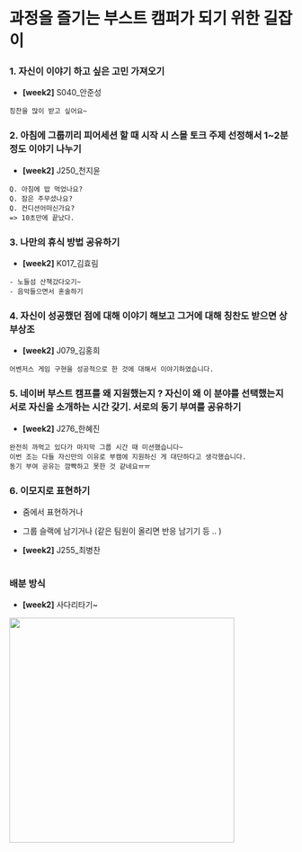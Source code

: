 # 과정을 즐기는 부스트 캠퍼가 되기 위한 길잡이



### 1. 자신이 이야기 하고 싶은 고민 가져오기

- **[week2]** S040_안준성

```
칭찬을 많이 받고 싶어요~
```



### 2. 아침에 그룹끼리 피어세션 할 때 시작 시 스몰 토크 주제 선정해서 1~2분 정도 이야기 나누기

- **[week2]** J250_천지윤

```
Q. 아침에 밥 먹었나요?
Q. 잠은 주무셨나요?
Q. 컨디션어떠신가요?
=> 10초만에 끝났다.
```



### 3. 나만의 휴식 방법 공유하기

- **[week2]** K017_김효림

```
- 노들섬 산책갔다오기~
- 음악들으면서 혼술하기
```



### 4. 자신이 성공했던 점에 대해 이야기 해보고 그거에 대해 칭찬도 받으면 상부상조

- **[week2]** J079_김홍희

```
어벤저스 게임 구현을 성공적으로 한 것에 대해서 이야기하였습니다.
```





### 5. 네이버 부스트 캠프를 왜 지원했는지 ? 자신이 왜 이 분야를 선택했는지 서로 자신을 소개하는 시간 갖기. 서로의 동기 부여를 공유하기

- **[week2]** J276_한혜진

```
완전히 까먹고 있다가 마지막 그룹 시간 때 미션했습니다~
이번 조는 다들 자신만의 이유로 부캠에 지원하신 게 대단하다고 생각했습니다.
동기 부여 공유는 깜빡하고 못한 것 같네요ㅠㅠ
```





### 6. 이모지로 표현하기

- 줌에서 표현하거나
- 그룹 슬랙에 남기거나 (같은 팀원이 올리면 반응 남기기 등 .. )

- **[week2]** J255_최병찬

```

```



### 배분 방식

- **[week2]** 사다리타기~

<img src="https://raw.githubusercontent.com/kxxhyorim/markdownImageUploader/image/images/image-20240719165415173.png" width="400" />

